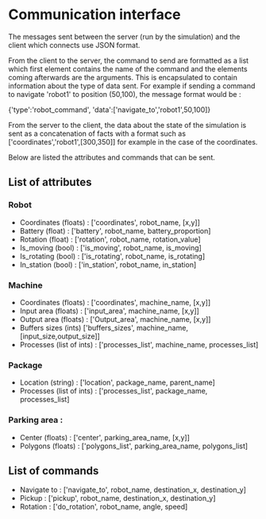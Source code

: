 # Communication interface

The messages sent between the server (run by the simulation) and the client which connects use JSON format.

From the client to the server, the command to send are formatted as a list which first element contains the name of the command and the elements coming afterwards are the arguments. This is encapsulated to contain information about the type of data sent. For example if sending a command to navigate 'robot1' to position (50,100), the message format would be :

{'type':'robot\_command',
'data':['navigate_to','robot1',50,100]}

From the server to the client, the data about the state of the simulation is sent as a concatenation of facts with a format such as ['coordinates','robot1',[300,350]] for example in the case of the coordinates.

Below are listed the attributes and commands that can be sent.

## List of attributes 

### Robot 

 - Coordinates (floats) : ['coordinates', robot\_name, [x,y]]
 - Battery (float) : ['battery', robot\_name, battery_proportion]
 - Rotation (float) : ['rotation', robot\_name, rotation\_value]
 - Is\_moving (bool) : ['is\_moving', robot\_name, is\_moving]
 - Is\_rotating (bool) : ['is\_rotating', robot\_name, is\_rotating]
 - In\_station (bool) : ['in\_station', robot\_name, in\_station]
 
### Machine 

 - Coordinates (floats) : ['coordinates', machine\_name, [x,y]]
 - Input area (floats) : ['input\_area', machine\_name, [x,y]]
 - Output area (floats) : ['Output\_area', machine\_name, [x,y]]
 - Buffers sizes (ints) ['buffers\_sizes', machine\_name, [input\_size,output\_size]]
 - Processes (list of ints) : ['processes\_list', machine\_name, processes_list]


### Package

 - Location (string) : ['location', package\_name, parent\_name]
 - Processes (list of ints) : ['processes\_list', package\_name, processes_list]
 
### Parking area : 

 - Center (floats) : ['center', parking\_area\_name, [x,y]]
 - Polygons (floats) : ['polygons\_list', parking\_area\_name, polygons\_list]
 
## List of commands

- Navigate to : ['navigate\_to', robot\_name, destination\_x, destination\_y] 
- Pickup : ['pickup', robot\_name, destination\_x, destination\_y] 
- Rotation : ['do\_rotation', robot\_name, angle, speed] 